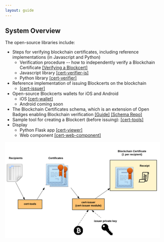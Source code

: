 ```yaml
---
layout: guide
---
```


## System Overview

The open-source libraries include:

*   Steps for verifying blockchain certificates, including reference implementations (in Javascript and Python)
    *    Verification procedure -- how to independently verify a Blockchain Certificate [[Verifying a Blockcert]](https://github.com/blockchain-certificates/cert-verifier-js#verification-process)
    *    Javascript library [[cert-verifier-js]](https://github.com/blockchain-certificates/cert-verifier-js)
    *    Python library [[cert-verifier]](https://github.com/blockchain-certificates/cert-verifier)
* Reference implementation of issuing Blockcerts on the blockchain
    *    [[cert-issuer]](https://github.com/blockchain-certificates/cert-issuer)
* Open-source Blockcerts wallets for iOS and Android
    *    iOS [[cert-wallet]](https://github.com/blockchain-certificates/cert-wallet)
    *    Android coming soon
*   The Blockchain Certificates schema, which is an extension of Open Badges enabling Blockchain verification [[Guide]](schemas.html)  [[Schema Repo]](https://github.com/blockchain-certificates/cert-schema)
*   Sample tool for creating a Blockcert (before issuing): [[cert-tools]](https://github.com/blockchain-certificates/cert-tools)
*   Display 
    *    Python Flask app [[cert-viewer]](https://github.com/blockchain-certificates/cert-viewer)
    *    Web component [[cert-web-component]](https://github.com/blockchain-certificates/cert-web-component)


![](/assets/img/pictures/issuer-dataflow.png)

